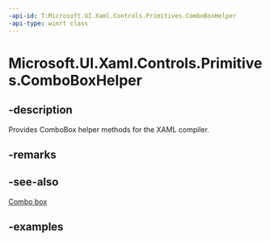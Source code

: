 ```yaml
---
-api-id: T:Microsoft.UI.Xaml.Controls.Primitives.ComboBoxHelper
-api-type: winrt class
---
```


# Microsoft.UI.Xaml.Controls.Primitives.ComboBoxHelper

<!--
public sealed class ComboBoxHelper
-->

## -description

Provides ComboBox helper methods for the XAML compiler.

## -remarks

## -see-also

[Combo box](/windows/apps/design/controls/combo-box)

## -examples
